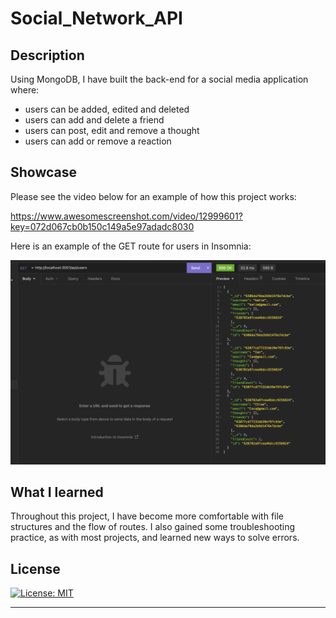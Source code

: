 # Social_Network_API

## Description

Using MongoDB, I have built the back-end for a social media application where:
- users can be added, edited and deleted
- users can add and delete a friend
- users can post, edit and remove a thought
- users can add or remove a reaction

## Showcase

Please see the video below for an example of how this project works:

https://www.awesomescreenshot.com/video/12999601?key=072d067cb0b150c149a5e97adadc8030

Here is an example of the GET route for users in Insomnia:

![Screenshot](Assets/Screenshot.png)

## What I learned

Throughout this project, I have become more comfortable with file structures and the flow of routes. I also gained some troubleshooting practice, as with most projects, and learned new ways to solve errors.

## License

[![License: MIT](https://img.shields.io/badge/License-MIT-yellow.svg)](https://opensource.org/licenses/MIT)

  
---
